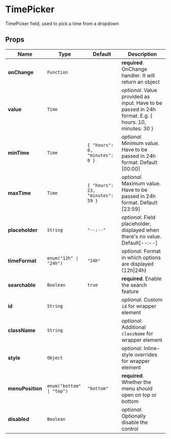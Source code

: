 # TimePicker

TimePicker field, used to pick a time from a dropdown

## Props

| Name             | Type                                     | Default                                     | Description                                                                                           |
| ---------------- | ---------------------------------------- | ------------------------------------------- | ----------------------------------------------------------------------------------------------------- |
| **onChange**     | <code>Function</code>                    |                                             | **required**. OnChange handler. It will return an object                                              |
| **value**        | <code>Time</code>                        |                                             | _optional_. Value provided as input. Have to be passed in 24h format. E.g. { hours: 10, minutes: 30 } |
| **minTime**      | <code>Time</code>                        | <code>{ "hours": 0, "minutes": 0 }</code>   | _optional_. Minimum value. Have to be passed in 24h format. Default [00:00]                           |
| **maxTime**      | <code>Time</code>                        | <code>{ "hours": 23, "minutes": 59 }</code> | _optional_. Maximum value. Have to be passed in 24h format. Default [23:59]                           |
| **placeholder**  | <code>String</code>                      | <code>"--:--"</code>                        | _optional_. Field placeholder, displayed when there's no value. Default[--:--]                        |
| **timeFormat**   | <code>enum("12h" &#124; "24h")</code>    | <code>"24h"</code>                          | _optional_. Format in which options are displayed (12h&#124;24h)                                      |
| **searchable**   | <code>Boolean</code>                     | <code>true</code>                           | **required**. Enable the search feature                                                               |
| **id**           | <code>String</code>                      |                                             | _optional_. Custom `id` for wrapper element                                                           |
| **className**    | <code>String</code>                      |                                             | _optional_. Additional `className` for wrapper element                                                |
| **style**        | <code>Object</code>                      |                                             | _optional_. Inline-style overrides for wrapper element                                                |
| **menuPosition** | <code>enum("bottom" &#124; "top")</code> | <code>"bottom"</code>                       | **required**. Whether the menu should open on top or bottom                                           |
| **disabled**     | <code>Boolean</code>                     |                                             | _optional_. Optionally disable the control                                                            |
